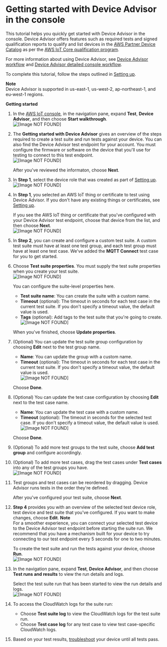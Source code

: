 # Getting started with Device Advisor in the console<a name="da-console-guide"></a>

This tutorial helps you quickly get started with Device Advisor in the console\. Device Advisor offers features such as required tests and signed qualification reports to qualify and list devices in the [AWS Partner Device Catalog](https://devices.amazonaws.com/) as per the [AWS IoT Core qualification program](https://aws.amazon.com/partners/dqp/)\.

For more information about using Device Advisor, see [Device Advisor workflow](device-advisor-workflow.md) and [Device Advisor detailed console workflow](device-advisor-console-tutorial.md)\.

To complete this tutorial, follow the steps outlined in [Setting up](device-advisor-setting-up.md)\.

**Note**  
Device Advisor is supported in us\-east\-1, us\-west\-2, ap\-northeast\-1, and eu\-west\-1 regions\.

**Getting started**

1. In the [AWS IoT console](https://console.aws.amazon.com/iot), in the navigation pane, expand **Test**, **Device Advisor**, and then choose **Start walkthrough**\.  
![\[Image NOT FOUND\]](http://docs.aws.amazon.com/iot/latest/developerguide/images/da-console-gs.png)

1. The **Getting started with Device Advisor** gives an overview of the steps required to create a test suite and run tests against your device\. You can also find the Device Advisor test endpoint for your account\. You must configure the firmware or software on the device that you'll use for testing to connect to this test endpoint\.  
![\[Image NOT FOUND\]](http://docs.aws.amazon.com/iot/latest/developerguide/images/da-console-gs1.png)

   After you've reviewed the informaton, choose **Next**\.

1.  In **Step 1**, select the device role that was created as part of [Setting up](https://docs.aws.amazon.com/iot/latest/developerguide/device-advisor-setting-up.html)\.   
![\[Image NOT FOUND\]](http://docs.aws.amazon.com/iot/latest/developerguide/images/da-select-decive-role.png)

1. In **Step 1**, you selected an AWS IoT thing or certificate to test using Device Advisor\. If you don't have any existing things or certificates, see [Setting up](device-advisor-setting-up.md)\.

   If you see the AWS IoT thing or certificate that you've configured with your Device Advisor test endpoint, choose that device from the list, and then choose **Next**\.  
![\[Image NOT FOUND\]](http://docs.aws.amazon.com/iot/latest/developerguide/images/da-console-thing-certificate.png)

1. In **Step 2**, you can create and configure a custom test suite\. A custom test suite must have at least one test group, and each test group must have at least one test case\. We've added the **MQTT Connect** test case for you to get started\.

1. Choose **Test suite properties**\. You must supply the test suite properties when you create your test suite\.  
![\[Image NOT FOUND\]](http://docs.aws.amazon.com/iot/latest/developerguide/images/da-console-step1.png)

   You can configure the suite\-level properties here\.
   + **Test suite name**: You can create the suite with a custom name\.
   + **Timeout** \(optional\): The timeout in seconds for each test case in the current test suite\. If you don't specify a timeout value, the default value is used\.
   + **Tags** \(optional\): Add tags to the test suite that you're going to create\.  
![\[Image NOT FOUND\]](http://docs.aws.amazon.com/iot/latest/developerguide/images/da-test-suite-properties-1.png)

   When you've finished, choose **Update properties**\.

1. \(Optional\) You can update the test suite group configuration by choosing **Edit** next to the test group name\.
   + **Name**: You can update the group with a custom name\.
   + **Timeout** \(optional\): The timeout in seconds for each test case in the current test suite\. If you don't specify a timeout value, the default value is used\.  
![\[Image NOT FOUND\]](http://docs.aws.amazon.com/iot/latest/developerguide/images/da-console-test-suite-config.png)

   Choose **Done**\.

1. \(Optional\) You can update the test case configuration by choosing **Edit** next to the test case name\.
   + **Name**: You can update the test case with a custom name\.
   + **Timeout** \(optional\): The timeout in seconds for the selected test case\. If you don't specify a timeout value, the default value is used\.  
![\[Image NOT FOUND\]](http://docs.aws.amazon.com/iot/latest/developerguide/images/da-console-test-case-config.png)

   Choose **Done**\.

1. \(Optional\) To add more test groups to the test suite, choose **Add test group** and configure accordingly\.

1. \(Optional\) To add more test cases, drag the test cases under **Test cases** into any of the test groups you have\.  
![\[Image NOT FOUND\]](http://docs.aws.amazon.com/iot/latest/developerguide/images/da-console-drag.png)

1. Test groups and test cases can be reordered by dragging\. Device Advisor runs tests in the order they're defined\.

   After you've configured your test suite, choose **Next**\.

1. **Step 4** provides you with an overview of the selected test device role, test device and test suite that you've configured\. If you want to make changes, choose **Edit**\.
**Note**  
For a smoother experience, you can connect your selected test device to the Device Advisor test endpoint before starting the suite run\. We recommend that you have a mechanism built for your device to try connecting to our test endpoint every 5 seconds for one to two minutes\.

   To create the test suite and run the tests against your device, choose **Run**\.  
![\[Image NOT FOUND\]](http://docs.aws.amazon.com/iot/latest/developerguide/images/da-run-tests.png)

1. In the navigation pane, expand **Test**, **Device Advisor**, and then choose **Test runs and results** to view the run details and logs\.

   Select the test suite run that has been started to view the run details and logs\.  
![\[Image NOT FOUND\]](http://docs.aws.amazon.com/iot/latest/developerguide/images/da-console-runs-results.png)

1. To access the CloudWatch logs for the suite run:
   + Choose **Test suite log** to view the CloudWatch logs for the test suite run\.
   + Choose **Test case log** for any test case to view test case\-specific CloudWatch logs\.

1. Based on your test results, [troubleshoot](https://docs.aws.amazon.com/iot/latest/developerguide/iot_troubleshooting.html#device-advisor-troubleshooting) your device until all tests pass\.